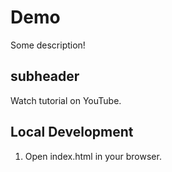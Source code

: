 # Demo

Some description!


## subheader

Watch tutorial on YouTube.

## Local Development

1. Open index.html in your browser.
